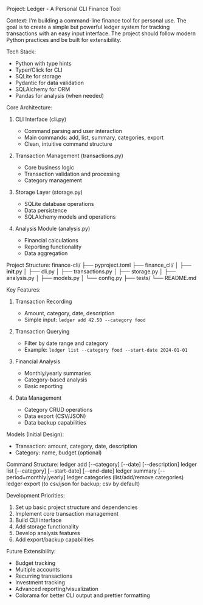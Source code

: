 Project: Ledger - A Personal CLI Finance Tool

Context:
I'm building a command-line finance tool for personal use. The goal is to create a simple but powerful ledger system for tracking transactions with an easy input interface. The project should follow modern Python practices and be built for extensibility.

Tech Stack:
- Python with type hints
- Typer/Click for CLI
- SQLite for storage
- Pydantic for data validation
- SQLAlchemy for ORM
- Pandas for analysis (when needed)

Core Architecture:
1. CLI Interface (cli.py)
   - Command parsing and user interaction
   - Main commands: add, list, summary, categories, export
   - Clean, intuitive command structure

2. Transaction Management (transactions.py)
   - Core business logic
   - Transaction validation and processing
   - Category management

3. Storage Layer (storage.py)
   - SQLite database operations
   - Data persistence
   - SQLAlchemy models and operations

4. Analysis Module (analysis.py)
   - Financial calculations
   - Reporting functionality
   - Data aggregation

Project Structure:
finance-cli/
├── pyproject.toml
├── finance_cli/
│   ├── __init__.py
│   ├── cli.py
│   ├── transactions.py
│   ├── storage.py
│   ├── analysis.py
│   ├── models.py
│   └── config.py
├── tests/
└── README.md

Key Features:
1. Transaction Recording
   - Amount, category, date, description
   - Simple input: `ledger add 42.50 --category food`

2. Transaction Querying
   - Filter by date range and category
   - Example: `ledger list --category food --start-date 2024-01-01`

3. Financial Analysis
   - Monthly/yearly summaries
   - Category-based analysis
   - Basic reporting

4. Data Management
   - Category CRUD operations
   - Data export (CSV/JSON)
   - Data backup capabilities

Models (Initial Design):
- Transaction: amount, category, date, description
- Category: name, budget (optional)

Command Structure:
ledger add <amount> [--category] [--date] [--description]
ledger list [--category] [--start-date] [--end-date]
ledger summary [--period=monthly|yearly]
ledger categories (list/add/remove categories)
ledger export (to csv/json for backup; csv by default)

Development Priorities:
1. Set up basic project structure and dependencies
2. Implement core transaction management
3. Build CLI interface
4. Add storage functionality
5. Develop analysis features
6. Add export/backup capabilities

Future Extensibility:
- Budget tracking
- Multiple accounts
- Recurring transactions
- Investment tracking
- Advanced reporting/visualization
- Colorama for better CLI output and prettier formatting